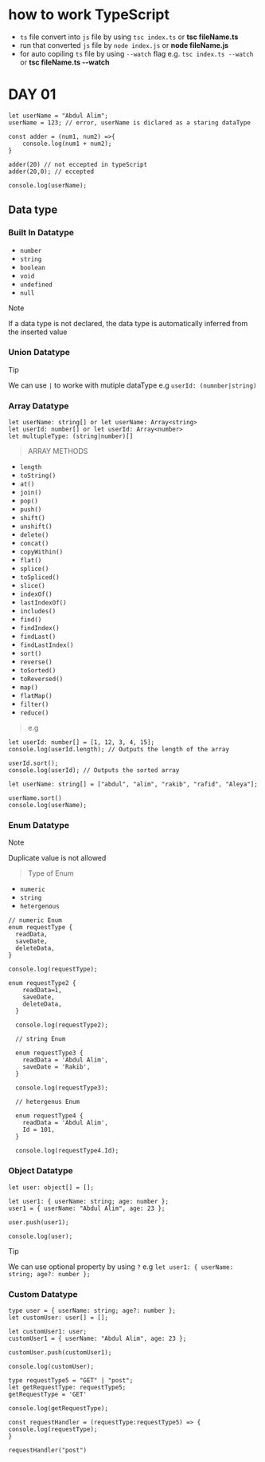 # how to work TypeScript

- `ts` file convert into `js` file by using `tsc index.ts` or **tsc fileName.ts**
- run that converted `js` file by `node index.js` or **node fileName.js**
- for auto copiling `ts` file by using `--watch` flag e.g. `tsc index.ts --watch` or **tsc fileName.ts --watch**

# DAY 01

```
let userName = "Abdul Alim";
userName = 123; // error, userName is diclared as a staring dataType

const adder = (num1, num2) =>{
    console.log(num1 + num2);
}

adder(20) // not eccepted in typeScript
adder(20,0); // eccepted

console.log(userName);
```

## Data type

### Built In Datatype

- `number`
- `string`
- `boolean`
- `void`
- `undefined`
- `null`

> [!NOTE]
> If a data type is not declared, the data type is automatically inferred from the inserted value

### Union Datatype

> [!TIP]
> We can use `|` to worke with mutiple dataType e.g `userId: (numnber|string)`

### Array Datatype

```
let userName: string[] or let userName: Array<string>
let userId: number[] or let userId: Array<number>
let multupleType: (string|number)[]
```
> ARRAY METHODS
- `length`
- `toString()`
- `at()`
- `join()`
- `pop()`
- `push()`
- `shift()`
- `unshift()`
- `delete()`
- `concat()`
- `copyWithin()`
- `flat()`
- `splice()`
- `toSpliced()`
- `slice()`
- `indexOf()`
- `lastIndexOf()`
- `includes()`
- `find()`
- `findIndex()`
- `findLast()`
- `findLastIndex()`
- `sort()`
- `reverse()`
- `toSorted()`
- `toReversed()`
- `map()`
- `flatMap()`
- `filter()`
- `reduce()`

> e.g
```
let userId: number[] = [1, 12, 3, 4, 15];
console.log(userId.length); // Outputs the length of the array

userId.sort();
console.log(userId); // Outputs the sorted array

let userName: string[] = ["abdul", "alim", "rakib", "rafid", "Aleya"];

userName.sort()
console.log(userName);
```

### Enum Datatype
>[!NOTE]
>Duplicate value is not allowed

> Type of Enum
- `numeric`
- `string`
- `hetergenous`

```
// numeric Enum
enum requestType {
  readData,
  saveDate,
  deleteData,
}

console.log(requestType);

enum requestType2 {
    readData=1,
    saveDate,
    deleteData,
  }
  
  console.log(requestType2);

  // string Enum

  enum requestType3 {
    readData = 'Abdul Alim',
    saveDate = 'Rakib',
  }

  console.log(requestType3);

  // hetergenus Enum
  
  enum requestType4 {
    readData = 'Abdul Alim',
    Id = 101,
  }

  console.log(requestType4.Id);
  ```
  ### Object Datatype

  ```
  let user: object[] = [];

let user1: { userName: string; age: number };
user1 = { userName: "Abdul Alim", age: 23 };

user.push(user1);

console.log(user);
```

>[!TIP]
>We can use optional property by using `?` e.g `let user1: { userName: string; age?: number };`

### Custom Datatype

```
type user = { userName: string; age?: number };
let customUser: user[] = [];

let customUser1: user;
customUser1 = { userName: "Abdul Alim", age: 23 };

customUser.push(customUser1);

console.log(customUser);

type requestType5 = "GET" | "post";
let getRequestType: requestType5;
getRequestType = 'GET'

console.log(getRequestType);

const requestHandler = (requestType:requestType5) => {
console.log(requestType);
}

requestHandler("post")
```

